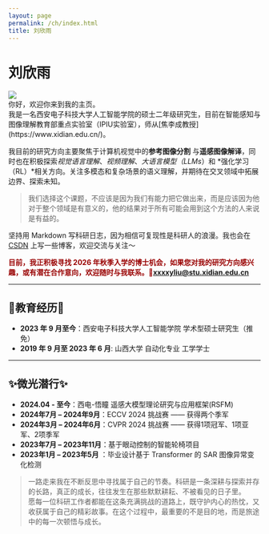 ```yaml
---
layout: page
permalink: /ch/index.html
title: 刘欣雨
---
```


# 刘欣雨

<img src="https://xxxxyliu.github.io/images/xinyu.jpg" class="floatpic"> 
<br>
你好，欢迎你来到我的主页。<br>
我是一名西安电子科技大学人工智能学院的硕士二年级研究生，目前在智能感知与图像理解教育部重点实验室（IPIU实验室），师从[焦李成教授](https://www.xidian.edu.cn/)。<br>

我目前的研究方向主要聚焦于计算机视觉中的**参考图像分割** 与**遥感图像解译**，同时也在积极探索*视觉语言理解*、*视频理解*、*大语言模型（LLMs*）和 *强化学习（RL）*相关方向。关注多模态和复杂场景的语义理解，并期待在交叉领域中拓展边界、探索未知。<br>

>我们选择这个课题，不应该是因为我们有能力把它做出来，而是应该因为他对于整个领域是有意义的，他的结果对于所有可能会用到这个方法的人来说是有益的。

坚持用 Markdown 写科研日志，因为相信可复现性是科研人的浪漫。我也会在 [CSDN](https://blog.csdn.net/weixin_45863274) 上写一些博客，欢迎交流与关注～ <br>

**<font color="#990000">目前，我正积极寻找 2026 年秋季入学的博士机会，如果您对我的研究方向感兴趣，或有潜在合作意向，欢迎随时与我联系。📧xxxxyliu@stu.xidian.edu.cn </font>**

---
## 📖教育经历📖

- **2023 年 9 月至今**：西安电子科技大学人工智能学院  学术型硕士研究生（推免）
- **2019 年 9 月至 2023 年 6 月**: 山西大学 自动化专业 工学学士

---

## ✨微光潜行✨
- **2024.04 - 至今**：西电-悟瞳 遥感大模型理论研究与应用框架(RSFM)
- **2024年7月 – 2024年9月**：ECCV 2024 挑战赛 —— 获得两个季军
- **2024年3月 – 2024年6月**：CVPR 2024 挑战赛 —— 获得1项冠军、1项亚军、2项季军
- **2023年7月 – 2023年11月**：基于眼动控制的智能轮椅项目
- **2023年1月 – 2023年5月** ：毕业设计基于 Transformer 的 SAR 图像异常变化检测

>一路走来我在不断反思中寻找属于自己的节奏。科研是一条深耕与探索并存的长路，真正的成长，往往发生在那些默默耕耘、不被看见的日子里。<br>
>愿每一位科研工作者都能在这条充满挑战的道路上，既守护内心的热忱，又收获属于自己的精彩故事。在这个过程中，最重要的不是目的地，而是旅途中的每一次顿悟与成长。
<br>

<!-- 
## News and Updates(Some Keywords)

- **June 2024**：Very excited to be selected as [KDD UC Scholar](https://kdd2024.kdd.org/undergraduate-consortium/). See you in Spain!
- **May 2024：**My bachelor thesis won the Annual Best Thesis Award (Top 1/300).
- **April 2024：**Our work *BLEGuard* has been accepted to [MobiSys 2024](https://www.sigmobile.org/mobisys/2024/) as a poster paper. See you in Japan!
- **March 2024：**Very excited to get a MPhil offer from Engineering department at Cambridge University!
- **Dec 2023：**Very excited to be selected as [AAAI UC Scholar](https://aaai.org/aaai-conference/undergraduate-consortium-program/). See you in Canada!
- **Jun 2022：**Started research programme at [Cambridge AI Group](https://www.cl.cam.ac.uk/research/ai/), advised by Prof. Pietro Liò. -->



